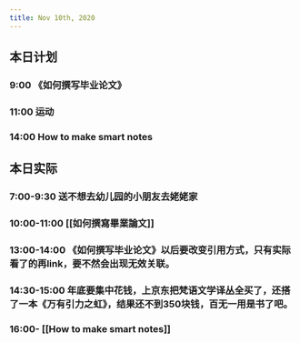 ```yaml
---
title: Nov 10th, 2020
---
```


## 本日计划
### 9:00 《如何撰写毕业论文》
### 11:00 运动
### 14:00 How to make smart notes
## 本日实际
### 7:00-9:30 送不想去幼儿园的小朋友去姥姥家
### 10:00-11:00  [[如何撰寫畢業論文]]
### 13:00-14:00 《如何撰写毕业论文》以后要改变引用方式，只有实际看了的再link，要不然会出现无效关联。
### 14:30-15:00 年底要集中花钱，上京东把梵语文学译丛全买了，还搭了一本《万有引力之虹》，结果还不到350块钱，百无一用是书了吧。
### 16:00- [[How to make smart notes]]
###
